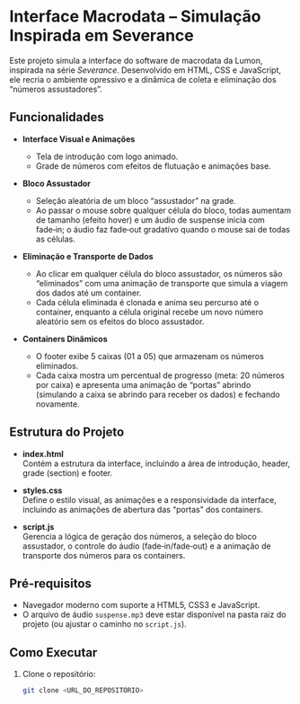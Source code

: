 # Interface Macrodata – Simulação Inspirada em Severance

Este projeto simula a interface do software de macrodata da Lumon, inspirada na série *Severance*. Desenvolvido em HTML, CSS e JavaScript, ele recria o ambiente opressivo e a dinâmica de coleta e eliminação dos “números assustadores”.

## Funcionalidades

- **Interface Visual e Animações**  
  - Tela de introdução com logo animado.  
  - Grade de números com efeitos de flutuação e animações base.
  
- **Bloco Assustador**  
  - Seleção aleatória de um bloco “assustador” na grade.  
  - Ao passar o mouse sobre qualquer célula do bloco, todas aumentam de tamanho (efeito hover) e um áudio de suspense inicia com fade‑in; o áudio faz fade‑out gradativo quando o mouse sai de todas as células.
  
- **Eliminação e Transporte de Dados**  
  - Ao clicar em qualquer célula do bloco assustador, os números são “eliminados” com uma animação de transporte que simula a viagem dos dados até um container.  
  - Cada célula eliminada é clonada e anima seu percurso até o container, enquanto a célula original recebe um novo número aleatório sem os efeitos do bloco assustador.
  
- **Containers Dinâmicos**  
  - O footer exibe 5 caixas (01 a 05) que armazenam os números eliminados.  
  - Cada caixa mostra um percentual de progresso (meta: 20 números por caixa) e apresenta uma animação de “portas” abrindo (simulando a caixa se abrindo para receber os dados) e fechando novamente.

## Estrutura do Projeto

- **index.html**  
  Contém a estrutura da interface, incluindo a área de introdução, header, grade (section) e footer.

- **styles.css**  
  Define o estilo visual, as animações e a responsividade da interface, incluindo as animações de abertura das “portas” dos containers.

- **script.js**  
  Gerencia a lógica de geração dos números, a seleção do bloco assustador, o controle do áudio (fade‑in/fade‑out) e a animação de transporte dos números para os containers.

## Pré-requisitos

- Navegador moderno com suporte a HTML5, CSS3 e JavaScript.
- O arquivo de áudio `suspense.mp3` deve estar disponível na pasta raiz do projeto (ou ajustar o caminho no `script.js`).

## Como Executar

1. Clone o repositório:
   ```bash
   git clone <URL_DO_REPOSITÓRIO>
